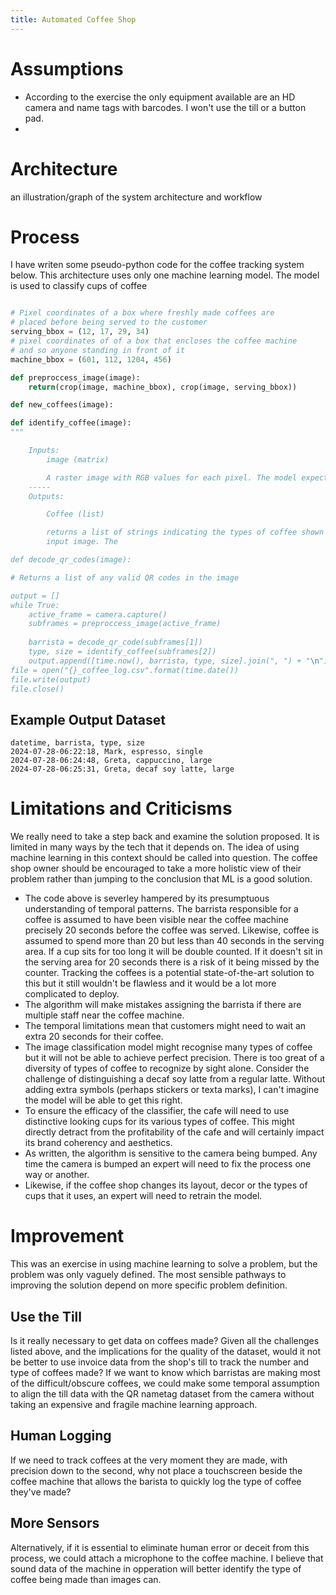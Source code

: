 ```yaml
---
title: Automated Coffee Shop
---
```


# Assumptions

- According to the exercise the only equipment available are an HD camera and name tags with barcodes. I won't use the till or a button pad.
- 

# Architecture
an illustration/graph of the system architecture and workflow

# Process
I have writen some pseudo-python code for the coffee tracking system below. This architecture uses only one machine learning model. The model is used to classify cups of coffee

```python

# Pixel coordinates of a box where freshly made coffees are
# placed before being served to the customer
serving_bbox = (12, 17, 29, 34)
# pixel coordinates of of a box that encloses the coffee machine
# and so anyone standing in front of it
machine_bbox = (601, 112, 1204, 456)

def preproccess_image(image):
    return(crop(image, machine_bbox), crop(image, serving_bbox))

def new_coffees(image):

def identify_coffee(image):
"""

    Inputs:
        image (matrix)

        A raster image with RGB values for each pixel. The model expects an  
    -----
    Outputs:

        Coffee (list)

        returns a list of strings indicating the types of coffee shown in the
        input image. The 

def decode_qr_codes(image):

# Returns a list of any valid QR codes in the image

output = []
while True:
    active_frame = camera.capture()
    subframes = preproccess_image(active_frame)
    
    barrista = decode_qr_code(subframes[1])
    type, size = identify_coffee(subframes[2])
    output.append([time.now(), barrista, type, size].join(", ") + "\n")
file = open("{}_coffee_log.csv".format(time.date())
file.write(output)
file.close()
```

## Example Output Dataset

```csv
datetime, barrista, type, size
2024-07-28-06:22:18, Mark, espresso, single
2024-07-28-06:24:48, Greta, cappuccino, large
2024-07-28-06:25:31, Greta, decaf soy latte, large
```

# Limitations and Criticisms
We really need to take a step back and examine the solution proposed. It is limited in many ways by the tech that it depends on. The idea of using machine learning in this context should be called into question. The coffee shop owner should be encouraged to take a more holistic view of their problem rather than jumping to the conclusion that ML is a good solution. 
- The code above is severley hampered by its presumptuous understanding of temporal patterns. The barrista responsible for a coffee is assumed to have been visible near the coffee machine precisely 20 seconds before the coffee was served. Likewise, coffee is assumed to spend more than 20 but less than 40 seconds in the serving area. If a cup sits for too long it will be double counted. If it doesn't sit in the serving area for 20 seconds there is a risk of it being missed by the counter. Tracking the coffees is a potential state-of-the-art solution to this but it still wouldn't be flawless and it would be a lot more complicated to deploy.
- The algorithm will make mistakes assigning the barrista if there are multiple staff near the coffee machine.
- The temporal limitations mean that customers might need to wait an extra 20 seconds for their coffee.
- The image classification model might recognise many types of coffee but it will not be able to achieve perfect precision. There is too great of a diversity of types of coffee to recognize by sight alone. Consider the challenge of distinguishing a decaf soy latte from a regular latte. Without adding extra symbols (perhaps stickers or texta marks), I can't imagine the model will be able to get this right.
- To ensure the efficacy of the classifier, the cafe will need to use distinctive looking cups for its various types of coffee. This might directly detract from the profitability of the cafe and will certainly impact its brand coherency and aesthetics.
- As written, the algorithm is sensitive to the camera being bumped. Any time the camera is bumped an expert will need to fix the process one way or another.
- Likewise, if the coffee shop changes its layout, decor or the types of cups that it uses, an expert will need to retrain the model.

# Improvement
This was an exercise in using machine learning to solve a problem, but the problem was only vaguely defined. The most sensible pathways to improving the solution depend on more specific problem definition.

## Use the Till
Is it really necessary to get data on coffees made? Given all the challenges listed above, and the implications for the quality of the dataset, would it not be better to use invoice data from the shop's till to track the number and type of coffees made? If we want to know which barristas are making most of the difficult/obscure coffees, we could make some temporal assumption to align the till data with the QR nametag dataset from the camera without taking an expensive and fragile machine learning approach.

## Human Logging
If we need to track coffees at the very moment they are made, with precision down to the second, why not place a touchscreen beside the coffee machine that allows the barista to quickly log the type of coffee they've made?

## More Sensors
Alternatively, if it is essential to eliminate human error or deceit from this process, we could attach a microphone to the coffee machine. I believe that sound data of the machine in opperation will better identify the type of coffee being made than images can.  
 
